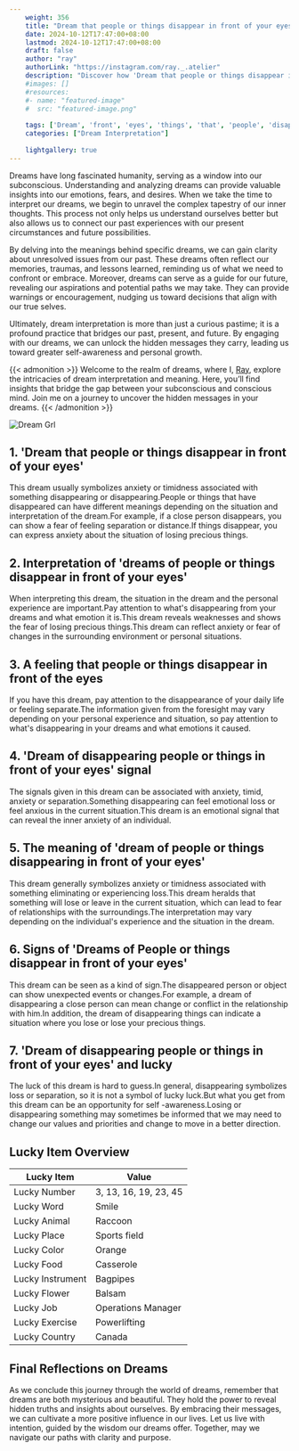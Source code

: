 ```yaml
---
    weight: 356
    title: "Dream that people or things disappear in front of your eyes"  # Assuming 'title' column exists
    date: 2024-10-12T17:47:00+08:00
    lastmod: 2024-10-12T17:47:00+08:00
    draft: false
    author: "ray"
    authorLink: "https://instagram.com/ray._.atelier"
    description: "Discover how 'Dream that people or things disappear in front of your eyes' can interpret your future and uncover its significant meanings in your life."
    #images: []
    #resources:
    #- name: "featured-image"
    #  src: "featured-image.png"
    
    tags: ['Dream', 'front', 'eyes', 'things', 'that', 'people', 'disappear']
    categories: ["Dream Interpretation"]
    
    lightgallery: true
---
```

    
Dreams have long fascinated humanity, serving as a window into our subconscious. Understanding and analyzing dreams can provide valuable insights into our emotions, fears, and desires. When we take the time to interpret our dreams, we begin to unravel the complex tapestry of our inner thoughts. This process not only helps us understand ourselves better but also allows us to connect our past experiences with our present circumstances and future possibilities.

By delving into the meanings behind specific dreams, we can gain clarity about unresolved issues from our past. These dreams often reflect our memories, traumas, and lessons learned, reminding us of what we need to confront or embrace. Moreover, dreams can serve as a guide for our future, revealing our aspirations and potential paths we may take. They can provide warnings or encouragement, nudging us toward decisions that align with our true selves.

Ultimately, dream interpretation is more than just a curious pastime; it is a profound practice that bridges our past, present, and future. By engaging with our dreams, we can unlock the hidden messages they carry, leading us toward greater self-awareness and personal growth.

{{< admonition >}}
Welcome to the realm of dreams, where I, [Ray](https://instagram.com/ray._.atelier), explore the intricacies of dream interpretation and meaning. Here, you’ll find insights that bridge the gap between your subconscious and conscious mind. Join me on a journey to uncover the hidden messages in your dreams.
{{< /admonition >}}

![Dream Grl](https://cdn.pixabay.com/photo/2017/11/02/03/35/gothic-2910057_1280.jpg "Dream Grl")

## 1. 'Dream that people or things disappear in front of your eyes'
This dream usually symbolizes anxiety or timidness associated with something disappearing or disappearing.People or things that have disappeared can have different meanings depending on the situation and interpretation of the dream.For example, if a close person disappears, you can show a fear of feeling separation or distance.If things disappear, you can express anxiety about the situation of losing precious things.

## 2. Interpretation of 'dreams of people or things disappear in front of your eyes'
When interpreting this dream, the situation in the dream and the personal experience are important.Pay attention to what's disappearing from your dreams and what emotion it is.This dream reveals weaknesses and shows the fear of losing precious things.This dream can reflect anxiety or fear of changes in the surrounding environment or personal situations.

## 3. A feeling that people or things disappear in front of the eyes
If you have this dream, pay attention to the disappearance of your daily life or feeling separate.The information given from the foresight may vary depending on your personal experience and situation, so pay attention to what's disappearing in your dreams and what emotions it caused.

## 4. 'Dream of disappearing people or things in front of your eyes' signal
The signals given in this dream can be associated with anxiety, timid, anxiety or separation.Something disappearing can feel emotional loss or feel anxious in the current situation.This dream is an emotional signal that can reveal the inner anxiety of an individual.

## 5. The meaning of 'dream of people or things disappearing in front of your eyes'
This dream generally symbolizes anxiety or timidness associated with something eliminating or experiencing loss.This dream heralds that something will lose or leave in the current situation, which can lead to fear of relationships with the surroundings.The interpretation may vary depending on the individual's experience and the situation in the dream.

## 6. Signs of 'Dreams of People or things disappear in front of your eyes'
This dream can be seen as a kind of sign.The disappeared person or object can show unexpected events or changes.For example, a dream of disappearing a close person can mean change or conflict in the relationship with him.In addition, the dream of disappearing things can indicate a situation where you lose or lose your precious things.

## 7. 'Dream of disappearing people or things in front of your eyes' and lucky
The luck of this dream is hard to guess.In general, disappearing symbolizes loss or separation, so it is not a symbol of lucky luck.But what you get from this dream can be an opportunity for self -awareness.Losing or disappearing something may sometimes be informed that we may need to change our values and priorities and change to move in a better direction.

## Lucky Item Overview
| Lucky Item          | Value              |
|---------------|--------------------|
| Lucky Number        | 3, 13, 16, 19, 23, 45  |
| Lucky Word          | Smile |
| Lucky Animal        | Raccoon |
| Lucky Place         | Sports field     |
| Lucky Color         | Orange     |
| Lucky Food          | Casserole      |
| Lucky Instrument    | Bagpipes |
| Lucky Flower        | Balsam    |
| Lucky Job           | Operations Manager       |
| Lucky Exercise      | Powerlifting  |
| Lucky Country       | Canada    |


##  Final Reflections on Dreams

As we conclude this journey through the world of dreams, remember that dreams are both mysterious and beautiful. They hold the power to reveal hidden truths and insights about ourselves. By embracing their messages, we can cultivate a more positive influence in our lives. Let us live with intention, guided by the wisdom our dreams offer. Together, may we navigate our paths with clarity and purpose.
